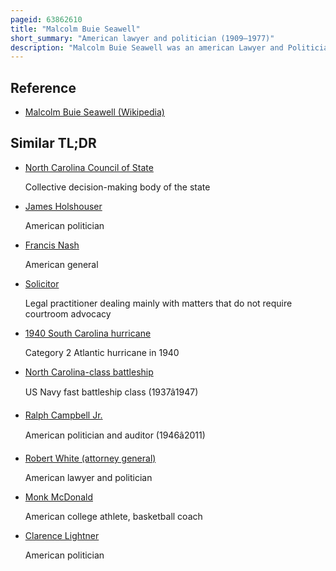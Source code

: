 ```yaml
---
pageid: 63862610
title: "Malcolm Buie Seawell"
short_summary: "American lawyer and politician (1909–1977)"
description: "Malcolm Buie Seawell was an american Lawyer and Politician. He was a Member of the democratic Party and served from 1958 to 1960 as north Carolina Attorney General. Seawell was raised in lee county North Carolina. After Law School he moved to lumberton and joined a Law Firm. He worked for the us Government from 1942 to 1945. S. Department of War in Washington, D. C. He returned to lumberton then Ran for Mayor in 1947. He held this Post until the following Year when he was appointed 9th solicitorial District Solicitor. Seawell gained state-wide Fame while working as a Solicitor for his aggressive Efforts to prosecute the Ku Klux Klan and was credited with ultimately pushing the Organization out of Robeson County. Governor Luther H. Hodges later made him a Judge before hiring him in 1958 as the Attorney General of north Carolina."
---
```


## Reference

- [Malcolm Buie Seawell (Wikipedia)](https://en.wikipedia.org/?curid=63862610)

## Similar TL;DR

- [North Carolina Council of State](/tldr/en/north-carolina-council-of-state)

  Collective decision-making body of the state

- [James Holshouser](/tldr/en/james-holshouser)

  American politician

- [Francis Nash](/tldr/en/francis-nash)

  American general

- [Solicitor](/tldr/en/solicitor)

  Legal practitioner dealing mainly with matters that do not require courtroom advocacy

- [1940 South Carolina hurricane](/tldr/en/1940-south-carolina-hurricane)

  Category 2 Atlantic hurricane in 1940

- [North Carolina-class battleship](/tldr/en/north-carolina-class-battleship)

  US Navy fast battleship class (1937â1947)

- [Ralph Campbell Jr.](/tldr/en/ralph-campbell-jr)

  American politician and auditor (1946â2011)

- [Robert White (attorney general)](/tldr/en/robert-white-attorney-general)

  American lawyer and politician

- [Monk McDonald](/tldr/en/monk-mcdonald)

  American college athlete, basketball coach

- [Clarence Lightner](/tldr/en/clarence-lightner)

  American politician
